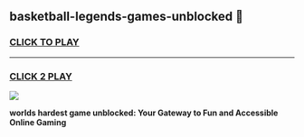 
## basketball-legends-games-unblocked 👋
<h3>
<a href="https://premium.freeplayer.one?title=basketball-legends-games-unblocked&ref=14F">CLICK TO PLAY</a></h3>
<hr>

<h3>
<a href="https://premium.freeplayer.one?title=basketball-legends-games-unblocked&ref=14F">CLICK 2 PLAY</a>
  
</h3>

<a href="https://premium.freeplayer.one?title=basketball-legends-games-unblocked&ref=12F/"><img src="https://clearcache.store/games.png"></a>


**worlds hardest game unblocked: Your Gateway to Fun and Accessible Online Gaming**
